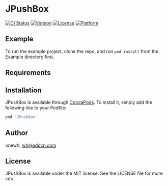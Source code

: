 # JPushBox

[![CI Status](https://img.shields.io/travis/onewh/JPushBox.svg?style=flat)](https://travis-ci.org/onewh/JPushBox)
[![Version](https://img.shields.io/cocoapods/v/JPushBox.svg?style=flat)](https://cocoapods.org/pods/JPushBox)
[![License](https://img.shields.io/cocoapods/l/JPushBox.svg?style=flat)](https://cocoapods.org/pods/JPushBox)
[![Platform](https://img.shields.io/cocoapods/p/JPushBox.svg?style=flat)](https://cocoapods.org/pods/JPushBox)

## Example

To run the example project, clone the repo, and run `pod install` from the Example directory first.

## Requirements

## Installation

JPushBox is available through [CocoaPods](https://cocoapods.org). To install
it, simply add the following line to your Podfile:

```ruby
pod 'JPushBox'
```

## Author

onewh, wh@addcn.com

## License

JPushBox is available under the MIT license. See the LICENSE file for more info.
